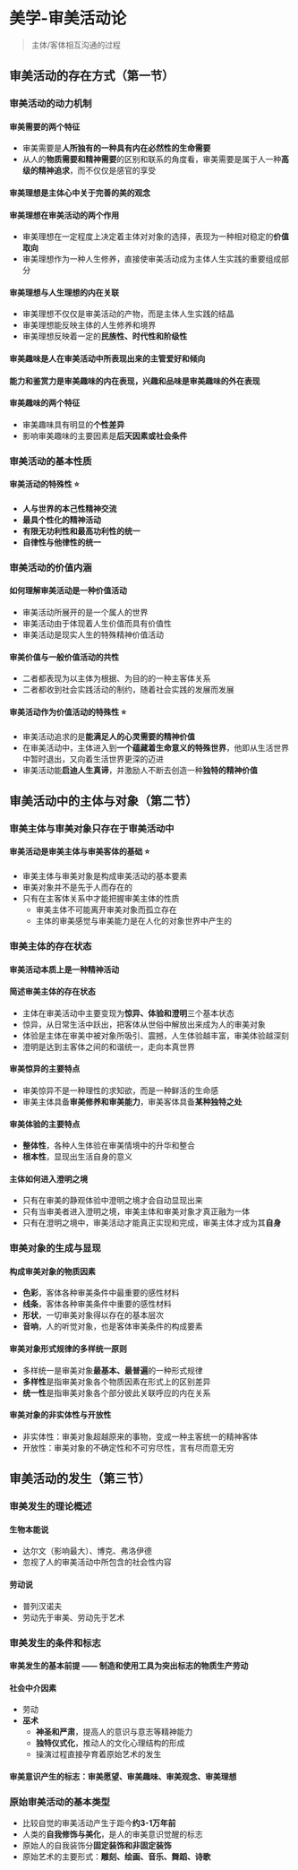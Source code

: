 # 美学-审美活动论

> 主体/客体相互沟通的过程

## 审美活动的存在方式（第一节）

### 审美活动的动力机制
#### 审美需要的两个特征
- 审美需要是**人所独有的一种具有内在必然性的生命需要**
- 从人的**物质需要和精神需要**的区别和联系的角度看，审美需要是属于人一种**高级的精神追求**，而不仅仅是感官的享受
#### 审美理想是主体心中关于完善的美的观念
#### 审美理想在审美活动的两个作用
- 审美理想在一定程度上决定着主体对对象的选择，表现为一种相对稳定的**价值取向**
- 审美理想作为一种人生修养，直接使审美活动成为主体人生实践的重要组成部分
#### 审美理想与人生理想的内在关联
- 审美理想不仅仅是审美活动的产物，而是主体人生实践的结晶
- 审美理想能反映主体的人生修养和境界
- 审美理想反映着一定的**民族性、时代性和阶级性**
#### 审美趣味是人在审美活动中所表现出来的主管爱好和倾向
#### 能力和鉴赏力是审美趣味的内在表现，兴趣和品味是审美趣味的外在表现
#### 审美趣味的两个特征
- 审美趣味具有明显的**个性差异**
- 影响审美趣味的主要因素是**后天因素或社会条件**

### 审美活动的基本性质
#### 审美活动的特殊性 ⭐️
- **人与世界的本己性精神交流**
- **最具个性化的精神活动**
- **有限无功利性和最高功利性的统一**
- **自律性与他律性的统一**

### 审美活动的价值内涵
#### 如何理解审美活动是一种价值活动
- 审美活动所展开的是一个属人的世界
- 审美活动由于体现着人生价值而具有价值性
- 审美活动是现实人生的特殊精神价值活动

#### 审美价值与一般价值活动的共性
- 二者都表现为以主体为根据、为目的的一种主客体关系
- 二者都收到社会实践活动的制约，随着社会实践的发展而发展

#### 审美活动作为价值活动的特殊性 ⭐️
- 审美活动追求的是**能满足人的心灵需要的精神价值**
- 在审美活动中，主体进入到**一个蕴藏着生命意义的特殊世界**，他即从生活世界中暂时退出，又向着生活世界更深的迈进
- 审美活动能**启迪人生真谛**，并激励人不断去创造一种**独特的精神价值**

## 审美活动中的主体与对象（第二节）

### 审美主体与审美对象只存在于审美活动中
#### 审美活动是审美主体与审美客体的基础 ⭐️
- 审美主体与审美对象是构成审美活动的基本要素
- 审美对象并不是先于人而存在的
- 只有在主客体关系中才能把握审美主体的性质
  - 审美主体不可能离开审美对象而孤立存在
  - 主体的审美感觉与审美能力是在人化的对象世界中产生的

### 审美主体的存在状态
#### 审美活动本质上是一种精神活动
#### 简述审美主体的存在状态
- 主体在审美活动中主要变现为**惊异、体验和澄明**三个基本状态
- 惊异，从日常生活中跃出，把客体从世俗中解放出来成为人的审美对象
- 体验是主体在审美中被对象所吸引、震撼，人生体验越丰富，审美体验越深刻
- 澄明是达到主客体之间的和谐统一，走向本真世界
#### 审美惊异的主要特点
- 审美惊异不是一种理性的求知欲，而是一种鲜活的生命感
- 审美主体具备**审美修养和审美能力**，审美客体具备**某种独特之处**
#### 审美体验的主要特点
- **整体性**，各种人生体验在审美情境中的升华和整合
- **根本性**，显现出生活自身的意义
#### 主体如何进入澄明之境
- 只有在审美的静观体验中澄明之境才会自动显现出来
- 只有当审美者进入澄明之境，审美主体和审美对象才真正融为一体
- 只有在澄明之境中，审美活动才能真正实现和完成，审美主体才成为其**自身**

### 审美对象的生成与显现
#### 构成审美对象的物质因素
- **色彩**，客体各种审美条件中最重要的感性材料
- **线条**，客体各种审美条件中重要的感性材料
- **形状**，一切审美对象得以存在的基本层次
- **音响**，人的听觉对象，也是客体审美条件的构成要素
#### 审美对象形式规律的多样统一原则
- 多样统一是审美对象**最基本、最普遍**的一种形式规律
- **多样性**是指审美对象各个物质因素在形式上的区别差异
- **统一性**是指审美对象各个部分彼此关联呼应的内在关系
#### 审美对象的非实体性与开放性
- 非实体性：审美对象超越原来的事物，变成一种主客统一的精神客体
- 开放性：审美对象的不确定性和不可穷尽性，言有尽而意无穷

## 审美活动的发生（第三节）

### 审美发生的理论概述
#### 生物本能说
- 达尔文（影响最大）、博克、弗洛伊德
- 忽视了人的审美活动中所包含的社会性内容
#### 劳动说
- 普列汉诺夫
- 劳动先于审美、劳动先于艺术

### 审美发生的条件和标志
#### 审美发生的基本前提 —— 制造和使用工具为突出标志的物质生产劳动
#### 社会中介因素
- 劳动
- **巫术**
  - **神圣和严肃**，提高人的意识与意志等精神能力
  - **独特仪式化**，推动人的文化心理结构的形成
  - 操演过程直接孕育着原始艺术的发生
#### 审美意识产生的标志：审美愿望、审美趣味、审美观念、审美理想

### 原始审美活动的基本类型
- 比较自觉的审美活动产生于距今**约3-1万年前**
- 人类的**自我修饰与美化**，是人的审美意识觉醒的标志
- 原始人的自我装饰分**固定装饰和非固定装饰**
- 原始艺术的主要形式：**雕刻、绘画、音乐、舞蹈、诗歌**